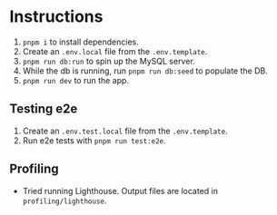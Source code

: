 # Instructions

1. `pnpm i` to install dependencies.
2. Create an `.env.local` file from the `.env.template`.
3. `pnpm run db:run` to spin up the MySQL server.
4. While the db is running, run `pnpm run db:seed` to populate the DB.
5. `pnpm run dev` to run the app.

## Testing e2e

1. Create an `.env.test.local` file from the `.env.template`.
2. Run e2e tests with `pnpm run test:e2e`.

## Profiling

- Tried running Lighthouse. Output files are located in `profiling/lighthouse`.
